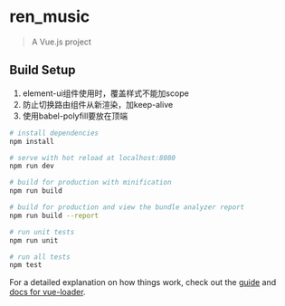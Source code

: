 # ren_music

> A Vue.js project

## Build Setup
1. element-ui组件使用时，覆盖样式不能加scope
2. 防止切换路由组件从新渲染，加keep-alive
3. 使用babel-polyfill要放在顶端

``` bash
# install dependencies
npm install

# serve with hot reload at localhost:8080
npm run dev

# build for production with minification
npm run build

# build for production and view the bundle analyzer report
npm run build --report

# run unit tests
npm run unit

# run all tests
npm test
```

For a detailed explanation on how things work, check out the [guide](http://vuejs-templates.github.io/webpack/) and [docs for vue-loader](http://vuejs.github.io/vue-loader).
